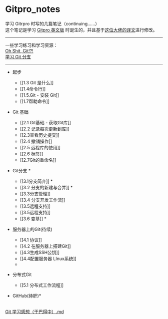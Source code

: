 # Gitpro_notes
学习 Gitrpro 时写的几篇笔记（continuing……）<br>
 这个笔记是学习 [Gitpro 英文版](https://git-scm.com/book/en/v2) 时诞生的，并且基于[这位大佬的译文](https://bingohuang.gitbooks.io/progit2/content/)进行修改。
********
一些学习练习和学习资源：<br>
[Oh Shit, Git!?!](https://ohshitgit.com/)<br>
[学习 Git 分支](https://learngitbranching.js.org/?demo=&locale=zh_CN)
*******
- 起步
	- [[1.3 Git 是什么]]
	- [[1.4命令行]]
	- [[1.5.Git - 安装 Git]]
	- [[1.7帮助命令]]

- Git 基础
	- [[2.1 Git基础 - 获取Git库]]
	- [[2.2 记录每次更新到库]]
	- [[2.3查看历史提交]]
	- [[2.4 撤销操作]]
	- [[2.5 远程库的使用]]
	- [[2.6 标签]]
	- [[2.7Git的重命名]]

- Git分支 *
	- [[3.1分支简介]] *
	- [[3.2 分支的新建与合并]] *
	- [[3.3分支管理]]
	- [[3.4 分支开发工作流]]
	- [[3.5远程支持]]
	- [[3.5远程支持]]
	- [[3.6 变基]] *
- 服务器上的Git(待续)
	- [[4.1 协议]]
	- [[4.2 在服务器上搭建Git]]
	- [[4.3生成SSH公钥]]
	- [[4.4配置服务器 LInux系统]]
	- 
- 分布式Git
	- [[5.1 分布式工作流程]]
	
- GitHub(待肝)*<br>

<br>[Git 学习感想（干巴得中）.md](https://github.com/uonlraSnaey/Gitpro_notes/files/11677286/Git.md)
